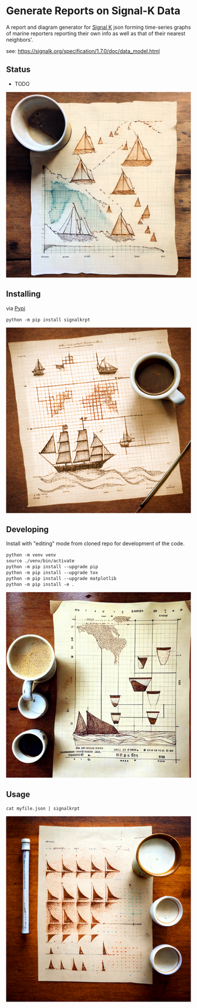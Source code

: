 Generate Reports on Signal-K Data
==============

A report and diagram generator for [Signal K](https://signalk.org/specification/1.7.0/doc/data_model.html) json forming time-series graphs of
marine reporters reporting their own info as well as that of their nearest
neighbors'.


see: https://signalk.org/specification/1.7.0/doc/data_model.html

Status
----------

* TODO

![Fun Mutation of Dot Output](docs/boats1.png)


Installing
-----------

via [Pypi](https://pypi.org/project/signalkrpt/)

```
python -m pip install signalkrpt
```

![Fun Mutation of Dot Output](docs/boats2.png)

Developing
-----------

Install with "editing" mode from cloned repo for development of the code.

```
python -m venv venv
source ./venv/bin/activate
python -m pip install --upgrade pip
python -m pip install --upgrade tox
python -m pip install --upgrade matplotlib
python -m pip install -e .
```

![Fun Mutation of Dot Output](docs/boats3.png)

Usage
----------

```
cat myfile.json | signalkrpt
```

![Fun Mutation of Dot Output](docs/boats4.png)
